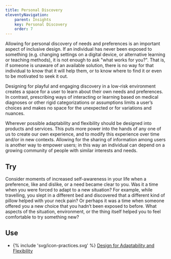 ```yaml
---
title: Personal Discovery
eleventyNavigation:
    parent: Insights
    key: Personal Discovery
    order: 7
---
```


Allowing for personal discovery of needs and preferences is an important aspect of inclusive design. If an individual has never been exposed to something (e.g. changing settings on a digital device, or alternative learning or teaching methods), it is not enough to ask "what works for you?". That is, if someone is unaware of an available solution, there is no way for that individual to know that it will help them, or to know where to find it or even to be motivated to seek it out.

Designing for playful and engaging discovery in a low-risk environment creates a space for a user to learn about their own needs and preferences. In contrast, prescribing ways of interacting or learning based on medical diagnoses or other rigid categorizations or assumptions limits a user’s choices and makes no space for the unexpected or for variations and nuances.

Wherever possible adaptability and flexibility should be designed into products and services. This puts more power into the hands of any one of us to create our own experience, and to modify this experience over time and/or in new contexts. Allowing for the sharing of information among users is another way to empower users; in this way an individual can depend on a growing community of people with similar interests and needs.

## Try

Consider moments of increased self-awareness in your life when a preference, like and dislike, or a need became clear to you. Was it a time when you were forced to adapt to a new situation? For example, while travelling, you slept in a different bed and discovered that a different kind of pillow helped with your neck pain? Or perhaps it was a time when someone offered you a new choice that you hadn’t been exposed to before. What aspects of the situation, environment, or the thing itself helped you to feel comfortable to try something new?

## Use

* {% include 'svg/icon-practices.svg' %} [Design for Adaptability and Flexibility](/practices/DesignForAdaptabilityAndFlexibility.html)
